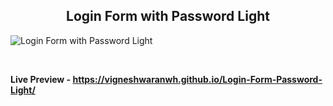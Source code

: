 <h2 align = "center">Login Form with Password Light</h2>

![Login Form with Password Light](https://user-images.githubusercontent.com/122967566/213384511-5a349575-f303-4f7d-aee8-d7c9a69f29cd.png)

<br>

**Live Preview - https://vigneshwaranwh.github.io/Login-Form-Password-Light/**
